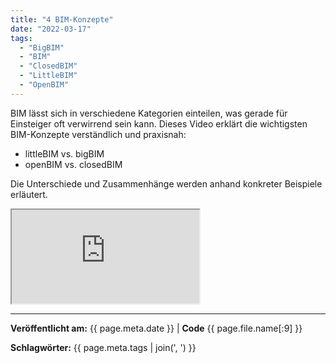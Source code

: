 ```yaml
---
title: "4 BIM-Konzepte"
date: "2022-03-17"
tags: 
  - "BigBIM"
  - "BIM"
  - "ClosedBIM" 
  - "LittleBIM"
  - "OpenBIM"
---
```


BIM lässt sich in verschiedene Kategorien einteilen, was gerade für Einsteiger oft verwirrend sein kann. Dieses Video erklärt die wichtigsten BIM-Konzepte verständlich und praxisnah:

- littleBIM vs. bigBIM
- openBIM vs. closedBIM

Die Unterschiede und Zusammenhänge werden anhand konkreter Beispiele erläutert.

<div class="video-container">
  <iframe src="https://www.youtube.com/embed/0fawSkzh4ec?si=Rn0xpYqpWK2Wa9wM" 
          allowfullscreen>
  </iframe>
</div>


---
**Veröffentlicht am:** {{ page.meta.date }} | **Code** {{ page.file.name[:9] }}

**Schlagwörter:** {{ page.meta.tags | join(', ') }}
